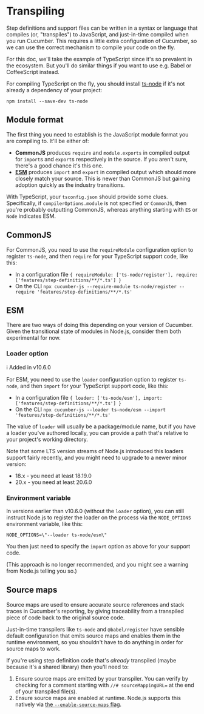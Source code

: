 # Transpiling

Step definitions and support files can be written in a syntax or language that compiles (or, "transpiles") to JavaScript, and just-in-time compiled when you run Cucumber. This requires a little extra configuration of Cucumber, so we can use the correct mechanism to compile your code on the fly.

For this doc, we'll take the example of TypeScript since it's so prevalent in the ecosystem. But you'll do similar things if you want to use e.g. Babel or CoffeeScript instead.

For compiling TypeScript on the fly, you should install [ts-node](https://github.com/TypeStrong/ts-node) if it's not already a dependency of your project:

```shell
npm install --save-dev ts-node
```

## Module format

The first thing you need to establish is the JavaScript module format you are compiling to. It'll be either of:

- **CommonJS** produces `require` and `module.exports` in compiled output for `import`s and `export`s respectively in the source. If you aren't sure, there's a good chance it's this one.
- [**ESM**](./esm.md) produces `import` and `export` in compiled output which should more closely match your source. This is newer than CommonJS but gaining adoption quickly as the industry transitions.

With TypeScript, your `tsconfig.json` should provide some clues. Specifically, if `compilerOptions.module` is not specified or `CommonJS`, then you're probably outputting CommonJS, whereas anything starting with `ES` or `Node` indicates ESM. 

## CommonJS

For CommonJS, you need to use the `requireModule` configuration option to register `ts-node`, and then `require` for your TypeScript support code, like this:

- In a configuration file `{ requireModule: ['ts-node/register'], require: ['features/step-definitions/**/*.ts'] }`
- On the CLI `npx cucumber-js --require-module ts-node/register --require 'features/step-definitions/**/*.ts'`

## ESM

There are two ways of doing this depending on your version of Cucumber. Given the transitional state of modules in Node.js, consider them both experimental for now.

### Loader option

ℹ️ Added in v10.6.0

For ESM, you need to use the `loader` configuration option to register `ts-node`, and then `import` for your TypeScript support code, like this:

- In a configuration file `{ loader: ['ts-node/esm'], import: ['features/step-definitions/**/*.ts'] }`
- On the CLI `npx cucumber-js --loader ts-node/esm --import 'features/step-definitions/**/*.ts'`

The value of `loader` will usually be a package/module name, but if you have a loader you've authored locally, you can provide a path that's relative to your project's working directory.

Note that some LTS version streams of Node.js introduced this loaders support fairly recently, and you might need to upgrade to a newer minor version:

- 18.x - you need at least 18.19.0
- 20.x - you need at least 20.6.0

### Environment variable

In versions earlier than v10.6.0 (without the `loader` option), you can still instruct Node.js to register the loader on the process via the `NODE_OPTIONS` environment variable, like this:

`NODE_OPTIONS=\"--loader ts-node/esm\"`

You then just need to specify the `import` option as above for your support code.

(This approach is no longer recommended, and you might see a warning from Node.js telling you so.)

## Source maps

Source maps are used to ensure accurate source references and stack traces in Cucumber's reporting, by giving traceability from a transpiled piece of code back to the original source code.

Just-in-time transpilers like `ts-node` and `@babel/register` have sensible default configuration that emits source maps and enables them in the runtime environment, so you shouldn't have to do anything in order for source maps to work.

If you're using step definition code that's _already_ transpiled (maybe because it's a shared library) then you'll need to:

1. Ensure source maps are emitted by your transpiler. You can verify by checking for a comment starting with `//# sourceMappingURL=` at the end of your transpiled file(s).
2. Ensure source maps are enabled at runtime. Node.js supports this natively via [the `--enable-source-maps` flag](https://nodejs.org/docs/latest/api/cli.html#--enable-source-maps).
